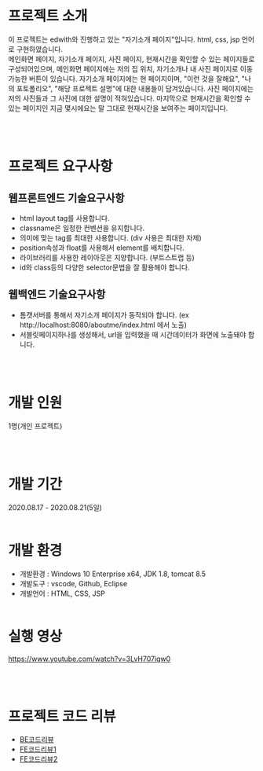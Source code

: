 # 프로젝트 소개

이 프로젝트는 edwith와 진행하고 있는 "자기소개 페이지"입니다. html, css, jsp 언어로 구현하였습니다. <br/>
메인화면 페이지, 자기소개 페이지, 사진 페이지, 현재시간을 확인할 수 있는 페이지들로 구성되어있으며, 메인화면 페이지에는 저의 집 위치, 자기소개나 내 사진 페이지로 이동가능한 버튼이 있습니다. 자기소개 페이지에는 현 페이지이며, "이런 것을 잘해요", "나의 포토폴리오", "해당 프로젝트 설명"에 대한 내용들이 담겨있습니다. 사진 페이지에는 저의 사진들과 그 사진에 대한 설명이 적혀있습니다. 마지막으로 현재시간을 확인할 수 있는 페이지인 지금 몇시에요는 말 그대로 현재시간을 보여주는 페이지입니다.

<br/>
<br/>

# 프로젝트 요구사항
## 웹프론트엔드 기술요구사항
- html layout tag를 사용합니다.
- classname은 일정한 컨벤션을 유지합니다.
- 의미에 맞는 tag를 최대한 사용합니다. (div 사용은 최대한 자제)
- position속성과 float를 사용해서 element를 배치합니다.
- 라이브러리를 사용한 레이아웃은 지양합니다. (부트스트랩 등)
- id와 class등의 다양한 selector문법을 잘 활용해야 합니다.
 

## 웹백엔드 기술요구사항
- 톰캣서버를 통해서 자기소개 페이지가 동작되야 합니다. (ex http://localhost:8080/aboutme/index.html 에서 노출)
- 서블릿페이지하나를 생성해서, url을 입력했을 때 시간데이터가 화면에 노출돼야 합니다.

<br/>
<br/>

# 개발 인원

1명(개인 프로젝트)

<br/>
<br/>

# 개발 기간

2020.08.17 - 2020.08.21(5일)
<br/>
<br/>

# 개발 환경

-   개발환경 : Windows 10 Enterprise x64, JDK 1.8, tomcat 8.5
-   개발도구 : vscode, Github, Eclipse
-   개발언어 : HTML, CSS, JSP
    <br/>
    <br/>

# 실행 영상

<https://www.youtube.com/watch?v=3LvH707iqw0>

<br/>
<br/>

# 프로젝트 코드 리뷰

- [BE코드리뷰](https://kimmy100b.github.io/codereview/2020/08/18/edwith-codereview/#)
- [FE코드리뷰1](https://kimmy100b.github.io/codereview/2020/08/20/edwith-codereview/#)
- [FE코드리뷰2](https://kimmy100b.github.io/codereview/2020/08/22/edwith-codereview/#)
